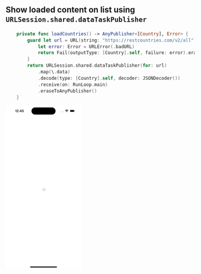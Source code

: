 ## Show loaded content on list using `URLSession.shared.dataTaskPublisher`

```swift
    private func loadCountries() -> AnyPublisher<[Country], Error> {
        guard let url = URL(string: "https://restcountries.com/v2/all") else {
            let error: Error = URLError(.badURL)
            return Fail(outputType: [Country].self, failure: error).eraseToAnyPublisher()
        }
        return URLSession.shared.dataTaskPublisher(for: url)
            .map(\.data)
            .decode(type: [Country].self, decoder: JSONDecoder())
            .receive(on: RunLoop.main)
            .eraseToAnyPublisher()
    }
```


<img src="preview.gif" width="40%" >
